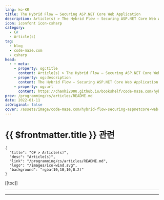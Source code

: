 ```yaml
---
lang: ko-KR
title: The Hybrid Flow – Securing ASP.NET Core Web Application
description: Article(s) > The Hybrid Flow – Securing ASP.NET Core Web Application
icon: iconfont icon-csharp
category: 
  - C#
  - Article(s)
tag: 
  - blog
  - code-maze.com
  - csharp
head:  
  - - meta:
    - property: og:title
      content: Article(s) > The Hybrid Flow – Securing ASP.NET Core Web Application
    - property: og:description
      content: The Hybrid Flow – Securing ASP.NET Core Web Application
    - property: og:url
      content: https://chanhi2000.github.io/bookshelf/code-maze.com/hybrid-flow-securing-aspnetcore-web-application.html
prev: /programming/cs/articles/README.md
date: 2022-01-11
isOriginal: false
cover: /assets/image/code-maze.com/hybrid-flow-securing-aspnetcore-web-application/banner.png
---
```


# {{ $frontmatter.title }} 관련

```component VPCard
{
  "title": "C# > Article(s)",
  "desc": "Article(s)",
  "link": "/programming/cs/articles/README.md",
  "logo": "/images/ico-wind.svg",
  "background": "rgba(10,10,10,0.2)"
}
```

[[toc]]

---

<SiteInfo
  name="The Hybrid Flow – Securing ASP.NET Core Web Application"
  desc="In this article, we are going to learn how to protect our Web Application by using the Hybrid Flow. Also, we'll learn to retrieve additional user data."
  url="https://code-maze.com/hybrid-flow-securing-aspnetcore-web-application/"
  logo="/assets/image/code-maze.com/favicon.png"
  preview="/assets/image/code-maze.com/hybrid-flow-securing-aspnetcore-web-application/banner.png"/>

<!-- TODO: 작성 -->

---

<TagLinks />